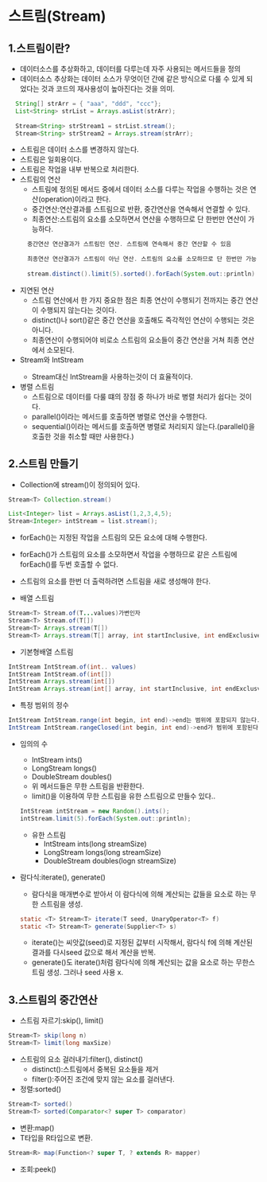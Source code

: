 # 스트림(Stream)

## 1.스트림이란?
  - 데이터소스를 추상화하고, 데이터를 다루는데 자주 사용되는 메서드들을 정의
  - 데이터소스 추상화는 데이터 소스가 무엇이던 간에 같은 방식으로 다룰 수 있게 되었다는 것과 코드의 재사용성이 높아진다는 것을 의미.
  ```java
    String[] strArr = { "aaa", "ddd", "ccc"};
    List<String> strList = Arrays.asList(strArr);
    
    Stream<String> strStream1 = strList.stream();
    Stream<String> strStream2 = Arrays.stream(strArr);
  ```
  - 스트림은 데이터 소스를 변경하지 않는다.
  - 스트림은 일회용이다.
  - 스트림은 작업을 내부 반복으로 처리한다.
  - 스트림의 연산
    - 스트림에 정의된 메서드 중에서 데이터 소스를 다루는 작업을 수행하는 것은 연산(operation)이라고 한다.
    - 중간연산:연산결과를 스트림으로 반환, 중간연산을 연속해서 연결할 수 있다.
    - 최종연산:스트림의 요소를 소모하면서 연산을  수행하므로 단 한번만 연산이 가능하다.
    ```java
      중간연산 연산결과가 스트림인 연산. 스트림에 연속해서 중간 연산할 수 있음
      
      최종연산 연산결과가 스트림이 아닌 연산. 스트림의 요소를 소모하므로 단 한번만 가능
      
      stream.distinct().limit(5).sorted().forEach(System.out::println)
    ```
  - 지연된 연산
    - 스트림 연산에서 한 가지 중요한 점은 최종 연산이 수행되기 전까지는 중간 연산이 수행되지 않는다는 것이다.
    - distinct()나 sort()같은 중간 연산을 호출해도 즉각적인 연산이 수행되는 것은 아니다.
    - 최종연산이 수행되어야 비로소 스트림의 요소들이 중간 연산을 거쳐 최종 연산에서 소모된다.
  - Stream<Integer>와 IntStream
    - Stream<Integer>대신 IntStream을 사용하는것이 더 효율적이다.
  - 병렬 스트림
    - 스트림으로 데이터를 다룰 떄의 장점 중 하나가 바로 병렬 처리가 쉽다는 것이다.
    - parallel()이라는 메서드를 호출하면 병렬로 연산을 수행한다.
    - sequential()이라는 메서드를 호출하면 병렬로 처리되지 않는다.(parallel()을 호출한 것을 취소할 때만 사용한다.)

## 2.스트림 만들기
  - Collection에 stream()이 정의되어 있다.
  ```java
  Stream<T> Collection.stream()
  
  List<Integer> list = Arrays.asList(1,2,3,4,5);
  Stream<Integer> intStream = list.stream();
  ```
  - forEach()는 지정된 작업을 스트림의 모든 요소에 대해 수행한다.
  - forEach()가 스트림의 요소를 소모하면서 작업을 수행하므로 같은 스트림에forEach()를 두번 호출할 수 없다.
  - 스트림의 요소를 한번 더 출력하려면 스트림을 새로 생성해야 한다.
  
  - 배열 스트림
  ```java
  Stream<T> Stream.of(T...values)가변인자
  Stream<T> Stream.of(T[])
  Stream<T> Arrays.stream(T[])
  Stream<T> Arrays.stream(T[] array, int startInclusive, int endExclusive)
  ```
  - 기본형배열 스트림
  ```java
  IntStream IntStream.of(int.. values)
  IntStream IntStream.of(int[])
  IntStream Arrays.stream(int[])
  IntStream Arrays.stream(int[] array, int startInclusive, int endExclusvie)
  ```
  - 특정 범위의 정수
  ```java
  IntStream IntStream.range(int begin, int end)->end는 범위에 포함되지 않는다.
  IntStream IntStream.rangeClosed(int begin, int end)->end가 범위에 포함된다.
  ```
  - 임의의 수
    - IntStream ints()
    - LongStream longs()
    - DoubleStream doubles()
    - 위 메서드들은 무한 스트림을 반환한다.
    - limit()을 이용하여 무한 스트림을 유한 스트림으로 만들수 있다..
    ```java
    IntStream intStream = new Random().ints();
    intStream.limit(5).forEach(System.out::println);
    ```
    - 유한 스트림
      - IntStream ints(long streamSize)
      - LongStream longs(long streamSize)
      - DoubleStream doubles(logn streamSize)
  
  - 람다식:iterate(), generate()
    - 람다식을 매개변수로 받아서 이 람다식에 의해 계산되는 값들을 요소로 하는 무한 스트림을 생성.
    ```java
    static <T> Stream<T> iterate(T seed, UnaryOperator<T> f)
    static <T> Stream<T> generate(Supplier<T> s)
    ```
    - iterate()는 씨앗값(seed)로 지정된 값부터 시작해서, 람다식 f에 의해 계산된 결과를 다시seed 값으로 해서 계산을 반복.
    - generate()도 iterate()처럼 람다식에 의해 계산되는 값을 요소로 하는 무한스트림 생성. 그러나 seed 사용 x.
  
## 3.스트림의 중간연산  
  - 스트림 자르기:skip(), limit()
  ```java
  Stream<T> skip(long n)
  Stream<T> limit(long maxSize)
  ```
  - 스트림의 요소 걸러내기:filter(), distinct()
    - distinct():스트림에서 중복된 요소들을 제거
    - filter():주어진 조건에 맞지 않는 요소를 걸러낸다.
  - 정렬:sorted()
  ```java
  Stream<T> sorted()
  Stream<T> sorted(Comparator<? super T> comparator)
  ```
  - 변환:map()
  - T타입을 R타입으로 변환.
  ```java
  Stream<R> map(Function<? super T, ? extends R> mapper)  
  ```

  - 조회:peek()
  
